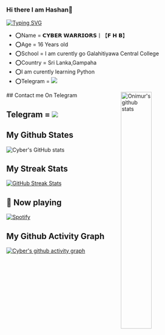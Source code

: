 ### Hi there I am Hashan👋

[![Typing SVG](https://readme-typing-svg.herokuapp.com/?color=66FF00&lines=--Hi+I'm+𝗖𝗬𝗕𝗘𝗥+𝗪𝗔𝗥𝗥𝗜𝗢𝗥𝗦+;--Curently+Learning+Python+language;--A+Student+Yet+;--I+am+16+years+old+;--Want+to+be+a+Software+Engineer)](https://git.io/typing-svg)

- ⭕Name = 𝗖𝗬𝗕𝗘𝗥 𝗪𝗔𝗥𝗥𝗜𝗢𝗥𝗦丨【𝗙 𝗛 𝗕】
- ⭕Age = 16 Years old
- ⭕School = I am curently go Galahitiyawa Central College
- ⭕Country = Sri Lanka,Gampaha
- ⭕I am curently learning Python
- ⭕Telegram = <a href="https://t.me/Cyber01_Warriors"><img src="https://img.shields.io/badge/𝗖𝗬𝗕𝗘𝗥 𝗪𝗔𝗥𝗥𝗜𝗢𝗥𝗦丨【𝗙 𝗛 𝗕】-blue.svg?logo=telegram"></a>
<a href="https://github-readme-stats.vercel.app/api/top-langs/?username=viharsenindu">
    <img width="40%"align="right" alt="Onimur's github stats" src="https://github-readme-stats.vercel.app/api/top-langs/?username=viharasenindu&show_icons=true&theme=midnight-purple" />
  </a>
## Contact me On Telegram

## Telegram = <a href="https://t.me/Cyber01_Warriors"><img src="https://img.shields.io/badge/𝗖𝗬𝗕𝗘𝗥 𝗪𝗔𝗥𝗥𝗜𝗢𝗥𝗦丨【𝗙 𝗛 𝗕】-blue.svg?logo=telegram"></a>

## My Github States

![Cyber's GitHub stats](https://github-readme-stats.vercel.app/api?username=Cyber01warriors&show_icons=true&theme=highcontrast)

## My Streak Stats

[![GitHub Streak Stats](https://github-readme-streak-stats.herokuapp.com/?user=Cyber01warriors&theme=highcontrast)](https://github.com/Cyber01warriors/github-readme-streak-stats)

## 🎵 Now playing
[![Spotify](https://novatorem.vercel.app/api/spotify)](https://spotify.com/)

## My Github Activity Graph

[![Cyber's github activity graph](https://activity-graph.herokuapp.com/graph?username=Cyber01warriors&theme=dracula)](https://github.com/Cyber01warriors/github-readme-activity-graph)


